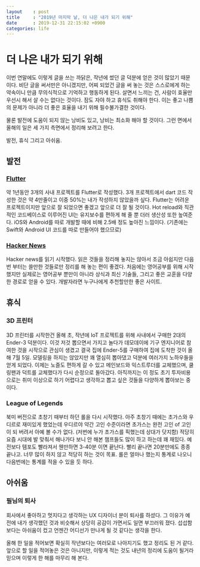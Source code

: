 ```yaml
---
layout    : post
title     : "2019년 마지막 날, 더 나은 내가 되기 위해"
date      : 2019-12-31 22:15:02 +0900
categories: life
---
```


# 더 나은 내가 되기 위해

이번 연말에도 이렇게 글을 쓰는 까닭은, 작년에 썼던 글 덕분에 얻은 것이 많았기 때문이다.
비단 글을 써서만은 아니겠지만, 어찌 되었건 글을 써 놓는 것은 스스로에게 하는 약속이니 만큼 무의식적으로 기억하고 행동하게 된다.
살면서 느끼는 건, 사람이 효율만 우선시 해서 살 수는 없다는 것이다.
잠도 자야 하고 휴식도 취해야 한다.
이는 좋고 나쁨의 문제가 아니라 더 좋은 효율을 내기 위해 필수불가결한 것이다.

물론 발전에 도움이 되지 않는 낭비도 있고, 낭비는 최소화 해야 할 것이다.
그런 면에서 올해의 일은 세 가지 측면에서 정리해 보려고 한다.

발전, 휴식 그리고 아쉬움.

## 발전

### [Flutter](https://flutter.dev/)

약 1년동안 3개의 사내 프로젝트를 Flutter로 작성했다.
3개 프로젝트에서 dart 코드 작성한 것은 약 4만줄이고 이중 50%는 내가 작성하지 않았을까 싶다.
Flutter는 어려운 프로젝트이지만 앞으로 잘 되었으면 좋겠고 앞으로 더 잘 될 것이다.
Hot reload와 직관적인 코드베이스로 이루어진 UI는 유지보수를 편하게 해 줄 뿐 더러 생산성 또한 높여준다.
iOS와 Android를 따로 개발할 때에 비해 2.5배 정도 높아진 느낌이다.
(기존에는 Swift와 Android UI 코드를 따로 만들어야 했으므로)

### [Hacker News](https://news.ycombinator.com/)

Hacker news를 읽기 시작했다.
읽은 것들을 정리해 놓지는 않아서 조금 아쉽지만 다음번 부터는 쓸만한 것들로만 정리를 해 놓는 편이 좋겠다.
처음에는 영어공부를 위해 시작했지만 실제로는 영어공부 뿐만이 아니라 상식과 최신 기술들, 그리고 좋은 교훈을 다양한 경로로 얻을 수 있다.
개발자라면 누구나에게 추천할만한 좋은 사이트.

## 휴식

### 3D 프린터

3D 프린터를 시작한건 올해 초, 작년에 IoT 프로젝트를 위해 사내에서 구매한 2대의 Ender-3 덕분이다.
이것 저것 뽑으면서 가지고 놀다가 데모데이에 기구 엔지니어로 참여한 것을 시작으로 관심이 생겼고 결국 집에 Ender-5를 구매하여 집에 도착한 것이 올해 7월 5일.
모델링을 하지는 않았지만 꽤 열심히 뽑아댔고 덕분에 여러가지 노하우들을 얻게 되었다.
이제는 노즐도 편하게 갈 수 있고 메인보드와 익스트루더를 교체했으며, 쿨링팬과 덕트를 교체했다가 다시 순정으로 돌아갔다.
아직까지는 이 정도 초기 투자비용으로는 취미 이상으로 하기 어렵다고 생각하고 뽑고 싶은 것들을 다양하게 뽑아보는 중이다.

### League of Legends

북미 버전으로 초창기 때부터 하던 롤을 다시 시작했다.
아주 초창기 때에는 초가스와 우디르로 재미있게 했었는데 우디르야 약간 고인 수준이라면 초가스는 완전 고인 of 고인이 되 버려서 아예 볼 수가 없다.
(저번에 누가 초가스를 픽했는데 상대가 닷지함)
적당히 요즘 시대에 발 맞춰서 해나가다 보니 안 해본 챔프들도 많이 하고 하는데 꽤 재밌다.
예전보다 템포도 빨라져서 웬만하면 3-40분 이면 끝난다.
빨리 끝나면 20분만에도 종종 끝나고.
너무 많이 하지 않고 적당히 하는 것이 목표. 롤은 얼마나 했는지 통계로 나오니 다음번에는 통계를 적을 수 있을 듯 하다.

## 아쉬움

### 필님의 퇴사

회사에서 좋아하고 멋지다고 생각하는 UX 디자이너 분이 퇴사를 하셨다.
그 이유가 예전에 내가 생각했던 것과 비슷해서 상당히 공감이 가면서도 일면 부끄러워 졌다.
섭섭함 보다는 아쉬움이 컸고 언젠간 어디선가 만나게 될 것 같다는 생각을 한다.

올해 한 일을 적어보면 확실히 작년보다는 여러모로 나아지기도 했고 정리도 된 거 같다. 앞으로 할 일을 적어놓은 것은 아니지만, 이렇게 적는 것도 내년의 정리에 도움이 될거라 믿으며 이렇게 한 해를 마무리 해 본다.
